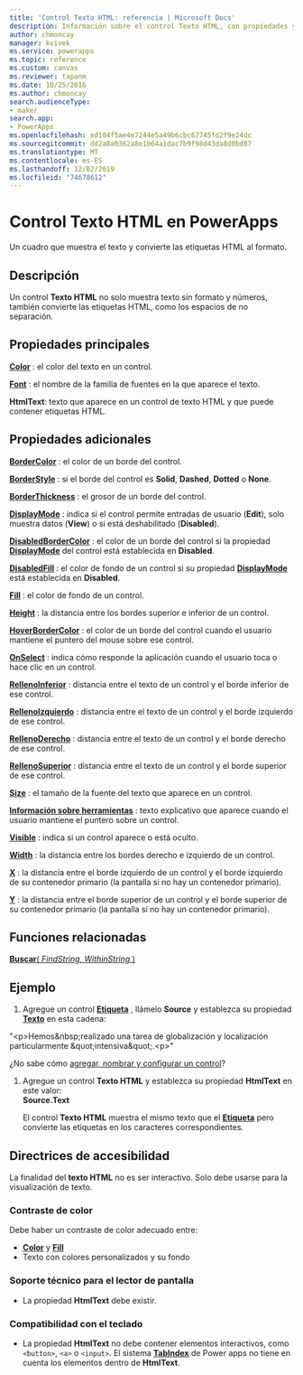 ```yaml
---
title: 'Control Texto HTML: referencia | Microsoft Docs'
description: Información sobre el control Texto HTML, con propiedades y ejemplos
author: chmoncay
manager: kvivek
ms.service: powerapps
ms.topic: reference
ms.custom: canvas
ms.reviewer: tapanm
ms.date: 10/25/2016
ms.author: chmoncay
search.audienceType:
- maker
search.app:
- PowerApps
ms.openlocfilehash: ed104f5ae4e7244e5a49b6cbc67745fd2f9e24dc
ms.sourcegitcommit: dd2a8a0362a8e1b64a1dac7b9f98d43da8d0bd87
ms.translationtype: MT
ms.contentlocale: es-ES
ms.lasthandoff: 12/02/2019
ms.locfileid: "74678612"
---
```

# <a name="html-text-control-in-powerapps"></a>Control Texto HTML en PowerApps
Un cuadro que muestra el texto y convierte las etiquetas HTML al formato.

## <a name="description"></a>Descripción
Un control **Texto HTML** no solo muestra texto sin formato y números, también convierte las etiquetas HTML, como los espacios de no separación.

## <a name="key-properties"></a>Propiedades principales
**[Color](properties-color-border.md)** : el color del texto en un control.

**[Font](properties-text.md)** : el nombre de la familia de fuentes en la que aparece el texto.

**HtmlText**: texto que aparece en un control de texto HTML y que puede contener etiquetas HTML.

## <a name="additional-properties"></a>Propiedades adicionales
**[BorderColor](properties-color-border.md)** : el color de un borde del control.

**[BorderStyle](properties-color-border.md)** : si el borde del control es **Solid**, **Dashed**, **Dotted** o **None**.

**[BorderThickness](properties-color-border.md)** : el grosor de un borde del control.

**[DisplayMode](properties-core.md)** : indica si el control permite entradas de usuario (**Edit**), solo muestra datos (**View**) o si está deshabilitado (**Disabled**).

**[DisabledBorderColor](properties-color-border.md)** : el color de un borde del control si la propiedad **[DisplayMode](properties-core.md)** del control está establecida en **Disabled**.

**[DisabledFill](properties-color-border.md)** : el color de fondo de un control si su propiedad **[DisplayMode](properties-core.md)** está establecida en **Disabled**.

**[Fill](properties-color-border.md)** : el color de fondo de un control.

**[Height](properties-size-location.md)** : la distancia entre los bordes superior e inferior de un control.

**[HoverBorderColor](properties-color-border.md)** : el color de un borde del control cuando el usuario mantiene el puntero del mouse sobre ese control.

**[OnSelect](properties-core.md)** : indica cómo responde la aplicación cuando el usuario toca o hace clic en un control.

**[RellenoInferior](properties-size-location.md)** : distancia entre el texto de un control y el borde inferior de ese control.

**[RellenoIzquierdo](properties-size-location.md)** : distancia entre el texto de un control y el borde izquierdo de ese control.

**[RellenoDerecho](properties-size-location.md)** : distancia entre el texto de un control y el borde derecho de ese control.

**[RellenoSuperior](properties-size-location.md)** : distancia entre el texto de un control y el borde superior de ese control.

**[Size](properties-text.md)** : el tamaño de la fuente del texto que aparece en un control.

**[Información sobre herramientas](properties-core.md)** : texto explicativo que aparece cuando el usuario mantiene el puntero sobre un control.

**[Visible](properties-core.md)** : indica si un control aparece o está oculto.

**[Width](properties-size-location.md)** : la distancia entre los bordes derecho e izquierdo de un control.

**[X](properties-size-location.md)** : la distancia entre el borde izquierdo de un control y el borde izquierdo de su contenedor primario (la pantalla si no hay un contenedor primario).

**[Y](properties-size-location.md)** : la distancia entre el borde superior de un control y el borde superior de su contenedor primario (la pantalla si no hay un contenedor primario).

## <a name="related-functions"></a>Funciones relacionadas
[**Buscar**( *FindString*, *WithinString* )](../functions/function-find.md)

## <a name="example"></a>Ejemplo
1. Agregue un control **[Etiqueta](control-text-box.md)** , llámelo **Source** y establezca su propiedad **[Texto](properties-core.md)** en esta cadena:

"\<p>Hemos\&nbsp;realizado una tarea de globalización y localización particularmente \&quot;intensiva\&quot;.\<p>"

¿No sabe cómo [agregar, nombrar y configurar un control](../add-configure-controls.md)?

1. Agregue un control **Texto HTML** y establezca su propiedad **HtmlText** en este valor:<br>
   **Source.Text**
   
     El control **Texto HTML** muestra el mismo texto que el **[Etiqueta](control-text-box.md)** pero convierte las etiquetas en los caracteres correspondientes.


## <a name="accessibility-guidelines"></a>Directrices de accesibilidad
La finalidad del **texto HTML** no es ser interactivo. Solo debe usarse para la visualización de texto.

### <a name="color-contrast"></a>Contraste de color
Debe haber un contraste de color adecuado entre:
* **[Color](properties-color-border.md)** y **[Fill](properties-color-border.md)**
* Texto con colores personalizados y su fondo

### <a name="screen-reader-support"></a>Soporte técnico para el lector de pantalla
* La propiedad **HtmlText** debe existir.

### <a name="keyboard-support"></a>Compatibilidad con el teclado
* La propiedad **HtmlText** no debe contener elementos interactivos, como `<button>`, `<a>` o `<input>`. El sistema **[TabIndex](properties-accessibility.md)** de Power apps no tiene en cuenta los elementos dentro de **HtmlText**.
